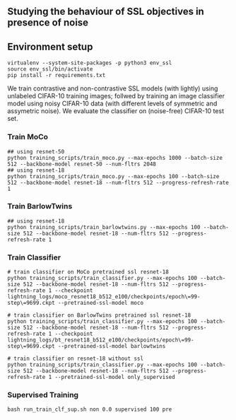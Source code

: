 ## Studying the behaviour of SSL objectives in presence of noise 

## Environment setup
```
virtualenv --system-site-packages -p python3 env_ssl
source env_ssl/bin/activate
pip install -r requirements.txt
```

We train contrastive and non-contrastive SSL models (with lightly) using unlabeled CIFAR-10 training images; follwed by training an image classifier model using noisy CIFAR-10 data (with different levels of symmetric and assymetric noise). We evaluate the classifier on (noise-free) CIFAR-10 test set.

### Train MoCo 
```
## using resnet-50
python training_scripts/train_moco.py --max-epochs 1000 --batch-size 512 --backbone-model resnet-50 --num-fltrs 2048
## using resnet-18
python training_scripts/train_moco.py --max-epochs 100 --batch-size 512 --backbone-model resnet-18 --num-fltrs 512 --progress-refresh-rate 1
```

### Train BarlowTwins 
```
## using resnet-18
python training_scripts/train_barlowtwins.py --max-epochs 100 --batch-size 512 --backbone-model resnet-18 --num-fltrs 512 --progress-refresh-rate 1
```

### Train Classifier
```
# train classifier on MoCo pretrained ssl resnet-18
python training_scripts/train_classifier.py --max-epochs 100 --batch-size 512 --backbone-model resnet-18 --num-fltrs 512 --progress-refresh-rate 1 --checkpoint lightning_logs/moco_resnet18_b512_e100/checkpoints/epoch\=99-step\=9699.ckpt --pretrained-ssl-model moco

# train classifier on BarlowTwins pretrained ssl resnet-18
python training_scripts/train_classifier.py --max-epochs 100 --batch-size 512 --backbone-model resnet-18 --num-fltrs 512 --progress-refresh-rate 1 --checkpoint lightning_logs/bt_resnet18_b512_e100/checkpoints/epoch\=99-step\=9699.ckpt --pretrained-ssl-model barlowtwins

# train classifier on resnet-18 without ssl
python training_scripts/train_classifier.py --max-epochs 100 --batch-size 512 --backbone-model resnet-18 --num-fltrs 512 --progress-refresh-rate 1 --pretrained-ssl-model only_supervised             
```


### Supervised Training
```
bash run_train_clf_sup.sh non 0.0 supervised 100 pre
```
